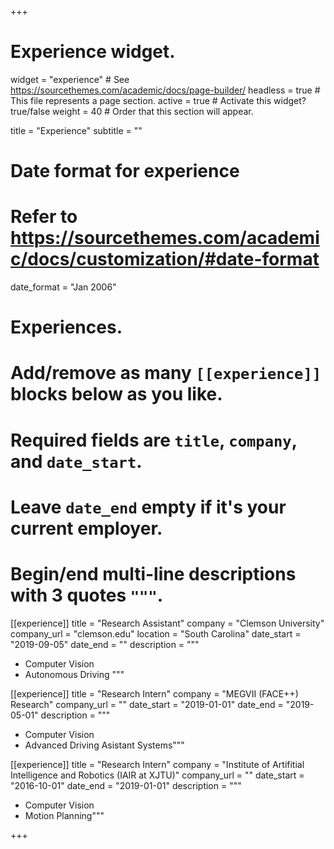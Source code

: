 +++
# Experience widget.
widget = "experience"  # See https://sourcethemes.com/academic/docs/page-builder/
headless = true  # This file represents a page section.
active = true  # Activate this widget? true/false
weight = 40  # Order that this section will appear.

title = "Experience"
subtitle = ""

# Date format for experience
#   Refer to https://sourcethemes.com/academic/docs/customization/#date-format
date_format = "Jan 2006"

# Experiences.
#   Add/remove as many `[[experience]]` blocks below as you like.
#   Required fields are `title`, `company`, and `date_start`.
#   Leave `date_end` empty if it's your current employer.
#   Begin/end multi-line descriptions with 3 quotes `"""`.
[[experience]]
  title = "Research Assistant"
  company = "Clemson University"
  company_url = "clemson.edu"
  location = "South Carolina"
  date_start = "2019-09-05"
  date_end = ""
  description = """
  * Computer Vision
  * Autonomous Driving
  """

[[experience]]
  title = "Research Intern"
  company = "MEGVII (FACE++) Research"
  company_url = ""
  date_start = "2019-01-01"
  date_end = "2019-05-01"
  description = """
  * Computer Vision
  * Advanced Driving Asistant Systems"""

[[experience]]
  title = "Research Intern"
  company = "Institute of Artifitial Intelligence and Robotics (IAIR at XJTU)"
  company_url = ""
  date_start = "2016-10-01"
  date_end = "2019-01-01"
  description = """
  * Computer Vision
  * Motion Planning"""

+++
